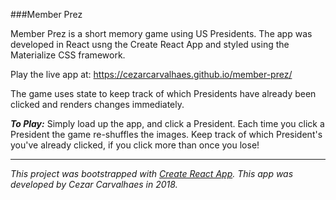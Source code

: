 ###Member Prez

Member Prez is a short memory game using US Presidents. The app was developed in React usng the Create React App and styled using the Materialize CSS framework.

Play the live app at: https://cezarcarvalhaes.github.io/member-prez/

The game uses state to keep track of which Presidents have already been clicked and renders changes immediately. 

***To Play:***
Simply load up the app, and click a President. Each time you click a President the game re-shuffles the images. Keep track of which President's you've already clicked, if you click more than once you lose!

---
*This project was bootstrapped with [Create React App](https://github.com/facebookincubator/create-react-app).
This app was developed by Cezar Carvalhaes in 2018.*
